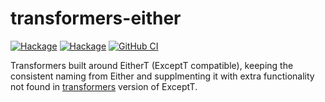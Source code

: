 transformers-either
==================

[![Hackage](https://img.shields.io/hackage/v/transformers-either.svg)](https://hackage.haskell.org/package/transformers-either)
[![Hackage](https://img.shields.io/hackage/v/transformers-except.svg)](https://hackage.haskell.org/package/transformers-except)
[![GitHub CI][github-shield]][github-ci]

Transformers built around EitherT (ExceptT compatible), keeping the consistent naming from Either and supplmenting it
with extra functionality not found in [transformers](http://hackage.haskell.org/package/transformers) version of ExceptT.

[github-shield]: https://github.com/tmcgilchrist/transformers-either/actions/workflows/haskell.yaml/badge.svg
[github-ci]: https://github.com/tmcgilchrist/transformers-either/actions/workflows/haskell.yaml
